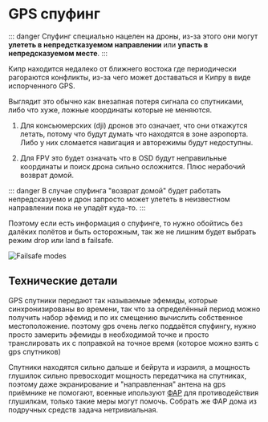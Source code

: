 # GPS спуфинг

::: danger
Спуфинг специально нацелен на дроны, из-за этого они могут **улететь в непредстказуемом направлении** или **упасть в непредсказуемом месте**.
:::

Кипр находится недалеко от ближнего востока где периодически рагораются конфликты, из-за чего может доставаться и Кипру в
виде испорченного GPS.

Выглядит это обычно как внезапная потеря сигнала со спутниками, либо что хуже, ложные координаты которые не меняются.

1. Для консьюмерских (dji) дронов это означает, что они откажутся летать, потому что будут думать что находятся в зоне аэропорта.
Либо у них сломается навигация и авторежимы будут недоступны.

2. Для FPV это будет означать что в OSD будут неправильные координаты и поиск дрона сильно осложнится. Плюс нерабочий возврат домой.

::: danger
В случае спуфинга "возврат домой" будет работать непредсказуемо и дрон запросто может улететь в неизвестном направлении пока не упадёт куда-то.
:::


Поэтому если есть информация о спуфинге, то нужно обойтись без далёких полётов и быть осторожным, так же не лишним будет выбрать режим drop или land в failsafe.

![Failsafe modes](/images/failsafe_modes.png)

## Технические детали

GPS спутники передают так называемые эфемиды, которые синхронизированы во времени, так что за определённый период можно получить набор эфемид и по их смещению
вычислить собственное местоположение. поэтому gps очень легко поддаётся спуфингу, нужно просто замерить эфемиды в необходимой точке и просто транслировать их с поправкой на точное время (которое можно взять с gps спутников)

Спутники находятся сильно дальше и бейрута и израиля, а мощность глушилок сильно превосходит мощность передатчика на спутниках, поэтому даже экранирование
и "направленная" антена на gps приёмнике не помогают, военные ипользуют [ФАР](https://ru.wikipedia.org/wiki/%D0%A4%D0%B0%D0%B7%D0%B8%D1%80%D0%BE%D0%B2%D0%B0%D0%BD%D0%BD%D0%B0%D1%8F_%D0%B0%D0%BD%D1%82%D0%B5%D0%BD%D0%BD%D0%B0%D1%8F_%D1%80%D0%B5%D1%88%D1%91%D1%82%D0%BA%D0%B0) для противодействия глушилкам, только такие меры могут помочь.
Собрать же ФАР дома из подручных средств задача нетривиальная.